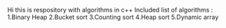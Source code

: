 Hi this is respository with algorithms in c++
Included list of algorithms : <br>
1.Binary Heap
2.Bucket sort
3.Counting sort
4.Heap sort
5.Dynamic array
